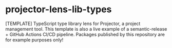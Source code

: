 # projector-lens-lib-types
[TEMPLATE] TypeScript type library lens for Projector, a project management tool. This template is also a live example of a semantic-release + GitHub Actions CI/CD pipeline. Packages published by this repository are for example purposes only!
